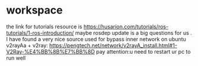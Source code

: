# workspace
the link for tutorials resource is https://husarion.com/tutorials/ros-tutorials/1-ros-introduction/
maybe rosdep update is a big questions for us .
I have found a very nice source used for bypass inner network on ubuntu v2rayAa + v2ray: 
https://pengtech.net/network/v2rayA_install.html#1-V2Ray-%E4%BB%8B%E7%BB%8D
pay attention:u need to restart ur pc to run well
